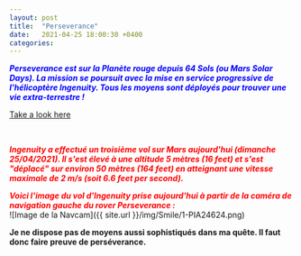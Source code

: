 ```yaml
---
layout: post
title:  "Perseverance"
date:   2021-04-25 18:00:30 +0400
categories: 
---
```

<span style="color: blue">***Perseverance est sur la Planète rouge depuis 64 Sols (ou Mars Solar Days). La mission se poursuit avec la mise en service progressive de l'hélicoptère Ingenuity. Tous les moyens sont déployés pour trouver une vie extra-terrestre !***</span>

<a href="https://mars.nasa.gov/mars2020/" target="_blank"> Take a look here</a>
<!---
<span><a href="https://www.youtube.com/watch?v=ND7YO715QOE" target="_blank">Suivre ici en direct le premier vol d'ingenuity le 12/04/2021 à partir de 11h30 (heure Réunion)</a></span>
--->
<br>

<span style="color: red">***Ingenuity a effectué un troisième vol sur Mars aujourd'hui (dimanche 25/04/2021). Il s'est élevé à une altitude 5 mètres (16 feet) et s'est "déplacé" sur environ 50 mètres (164 feet) en atteignant une vitesse maximale de 2 m/s (soit 6.6 feet per second).***</span>

<span style="color: red">***Voici l'image du vol d'Ingenuity prise aujourd'hui à partir de la caméra de navigation gauche du rover Perseverance :***</span>
<br>
![Image de la Navcam]({{ site.url }}/img/Smile/1-PIA24624.png)



**Je ne dispose pas de moyens aussi sophistiqués dans ma quête. Il faut donc faire preuve de perséverance.**
